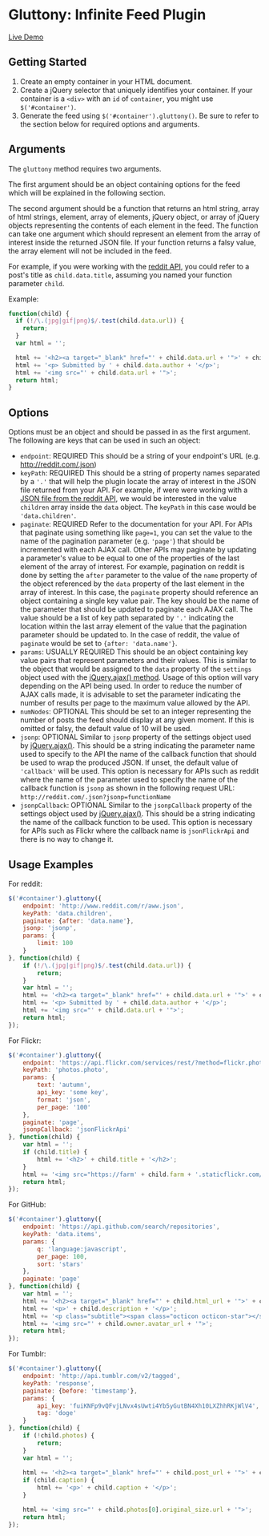 # Gluttony: Infinite Feed Plugin

[Live Demo](http://projectfrank.github.io/gluttony/)
## Getting Started

1. Create an empty container in your HTML document.
2. Create a jQuery selector that uniquely identifies your container. If your container is a `<div>` with an `id` of `container`, you might use `$('#container')`.
3. Generate the feed using `$('#container').gluttony()`. Be sure to refer to the section below for required options and arguments.

## Arguments

The `gluttony` method requires two arguments.

The first argument should be an object containing options for the feed which will be explained in the following section.

The second argument should be a function that returns an html string, array of html strings, element, array of elements, jQuery object, or array of jQuery objects representing the contents of each element in the feed. The function can take one argument which should represent an element from the array of interest inside the returned JSON file. If your function returns a falsy value, the array element will not be included in the feed.

For example, if you were working with the [reddit API](http://www.reddit.com/.json), you could refer to a post's title as `child.data.title`, assuming you named your function parameter `child`.

Example:

``` js
function(child) {
  if (!/\.(jpg|gif|png)$/.test(child.data.url)) {
    return;
  }
  var html = '';

  html += '<h2><a target="_blank" href="' + child.data.url + '">' + child.data.title + '</a></h2>';
  html += '<p> Submitted by ' + child.data.author + '</p>';
  html += '<img src="' + child.data.url + '">';
  return html;
}
```

## Options
Options must be an object and should be passed in as the first argument. The following are keys that can be used in such an object:

* `endpoint`: REQUIRED This should be a string of your endpoint's URL (e.g. http://reddit.com/.json)
* `keyPath`: REQUIRED This should be a string of property names separated by a `'.'` that will help the plugin locate the array of interest in the JSON file returned from your API. For example, if were were working with a [JSON file from the reddit API](http://reddit.com/.json), we would be interested in the value `children` array inside the `data` object. The `keyPath` in this case would be `'data.children'`.
* `paginate`: REQUIRED Refer to the documentation for your API. For APIs that paginate using something like `page=1`, you can set the value to the name of the pagination parameter (e.g. `'page'`) that should be incremented with each AJAX call. Other APIs may paginate by updating a parameter's value to be equal to one of the properties of the last element of the array of interest. For example, pagination on reddit is done by setting the `after` parameter to the value of the `name` property of the object referenced by the `data` property of the last element in the array of interest. In this case, the `paginate` property should reference an object containing a single key value pair. The key should be the name of the parameter that should be updated to paginate each AJAX call. The value should be a list of key path separated by `'.'` indicating the location within the last array element of the value that the pagination parameter should be updated to. In the case of reddit, the value of `paginate` would be set to `{after: 'data.name'}`.
* `params`: USUALLY REQUIRED This should be an object containing key value pairs that represent parameters and their values. This is similar to the object that would be assigned to the `data` property of the `settings` object used with the [jQuery.ajax() method](http://api.jquery.com/jquery.ajax/). Usage of this option will vary depending on the API being used. In order to reduce the number of AJAX calls made, it is advisable to set the parameter indicating the number of results per page to the maximum value allowed by the API.
* `numNodes`: OPTIONAL This should be set to an integer representing the number of posts the feed should display at any given moment. If this is omitted or falsy, the default value of 10 will be used.
* `jsonp`: OPTIONAL Similar to `jsonp` property of the settings object used by [jQuery.ajax()](http://api.jquery.com/jquery.ajax/). This should be a string indicating the parameter name used to specify to the API the name of the callback function that should be used to wrap the produced JSON. If unset, the default value of `'callback'` will be used. This option is necessary for APIs such as reddit where the name of the parameter used to specify the name of the callback function is `jsonp` as shown in the following request URL: `http://reddit.com/.json?jsonp=functionName`
* `jsonpCallback`: OPTIONAL Similar to the `jsonpCallback` property of the settings object used by [jQuery.ajax()](htt://api.jquery.com/jquery.ajax/). This should be a string indicating the name of the callback function to be used. This option is necessary for APIs such as Flickr where the callback name is `jsonFlickrApi` and there is no way to change it.

## Usage Examples
For reddit:

``` js
$('#container').gluttony({
    endpoint: 'http://www.reddit.com/r/aww.json',
    keyPath: 'data.children',
    paginate: {after: 'data.name'},
    jsonp: 'jsonp',
    params: {
        limit: 100
    }
}, function(child) {
    if (!/\.(jpg|gif|png)$/.test(child.data.url)) {
        return;
    }
    var html = '';
	html += '<h2><a target="_blank" href="' + child.data.url + '">' + child.data.title + '</a></h2>';
	html += '<p> Submitted by ' + child.data.author + '</p>';
	html += '<img src="' + child.data.url + '">';
	return html;
});
```

For Flickr:

``` js
$('#container').gluttony({
	endpoint: 'https://api.flickr.com/services/rest/?method=flickr.photos.search',
	keyPath: 'photos.photo',
	params: {
	    text: 'autumn',
	    api_key: 'some key',
	    format: 'json',
	    per_page: '100'
	},
	paginate: 'page',
	jsonpCallback: 'jsonFlickrApi'
}, function(child) {
	var html = '';
	if (child.title) {
	    html += '<h2>' + child.title + '</h2>';
	}
	html += '<img src="https://farm' + child.farm + '.staticflickr.com/' + child.server + '/' + child.id + '_' + child.secret + '.jpg">';
	return html;
});	    
```

For GitHub: 

``` js
$('#container').gluttony({
    endpoint: 'https://api.github.com/search/repositories',
    keyPath: 'data.items',
    params: {
    	q: 'language:javascript',
    	per_page: 100,
    	sort: 'stars'	    
    },
    paginate: 'page'
}, function(child) {
    var html = '';
    html += '<h2><a target="_blank" href="' + child.html_url + '">' + child.owner.login + '/' + child.name + '</a></h2>';
    html += '<p>' + child.description + '</p>';
    html += '<p class="subtitle"><span class="octicon octicon-star"></span> ' + child.stargazers_count + ' <span class="octicon octicon-repo-forked"></span> ' + child.forks + '</p>';
    html += '<img src="' + child.owner.avatar_url + '">';
    return html;
});	    
```

For Tumblr:

``` js
$('#container').gluttony({
    endpoint: 'http://api.tumblr.com/v2/tagged',
    keyPath: 'response',
    paginate: {before: 'timestamp'},
    params: {
    	api_key: 'fuiKNFp9vQFvjLNvx4sUwti4Yb5yGutBN4Xh10LXZhhRKjWlV4',
    	tag: 'doge'		    
    }
}, function(child) {
    if (!child.photos) {
    	return;
    }
    var html = '';
    
    html += '<h2><a target="_blank" href="' + child.post_url + '">' + child.blog_name + '</a></h2>';
    if (child.caption) {
    	html += '<p>' + child.caption + '</p>';
    }

    html += '<img src="' + child.photos[0].original_size.url + '">';
    return html;
}); 
```